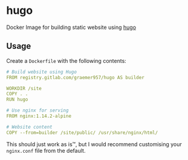 # hugo

Docker Image for building static website using [hugo](https://gohugo.io)

## Usage

Create a `Dockerfile` with the following contents:

```yml
# Build website using Hugo
FROM registry.gitlab.com/graemer957/hugo AS builder

WORKDIR /site
COPY . .
RUN hugo

# Use nginx for serving
FROM nginx:1.14.2-alpine

# Website content
COPY --from=builder /site/public/ /usr/share/nginx/html/
```

This should just work as is™, but I would recommend customising your `nginx.conf` file from the default.